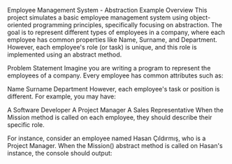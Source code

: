 Employee Management System - Abstraction Example
Overview
This project simulates a basic employee management system using object-oriented programming principles, specifically focusing on abstraction. The goal is to represent different types of employees in a company, where each employee has common properties like Name, Surname, and Department. However, each employee's role (or task) is unique, and this role is implemented using an abstract method.

Problem Statement
Imagine you are writing a program to represent the employees of a company. Every employee has common attributes such as:

Name
Surname
Department
However, each employee's task or position is different. For example, you may have:

A Software Developer
A Project Manager
A Sales Representative
When the Mission method is called on each employee, they should describe their specific role.

For instance, consider an employee named Hasan Çıldırmış, who is a Project Manager. When the Mission() abstract method is called on Hasan's instance, the console should output:


